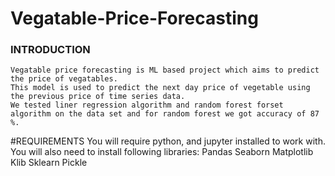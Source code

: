 # Vegatable-Price-Forecasting
### INTRODUCTION
    Vegatable price forecasting is ML based project which aims to predict the price of vegatables.
    This model is used to predict the next day price of vegetable using the previous price of time series data.
    We tested liner regression algorithm and random forest forset algorithm on the data set and for random forest we got accuracy of 87 %.
    
#REQUIREMENTS
    You will require python, and jupyter installed to work with.
    You will also need to install following libraries:
    Pandas 
    Seaborn
    Matplotlib
    Klib
    Sklearn
    Pickle
    
   
    
